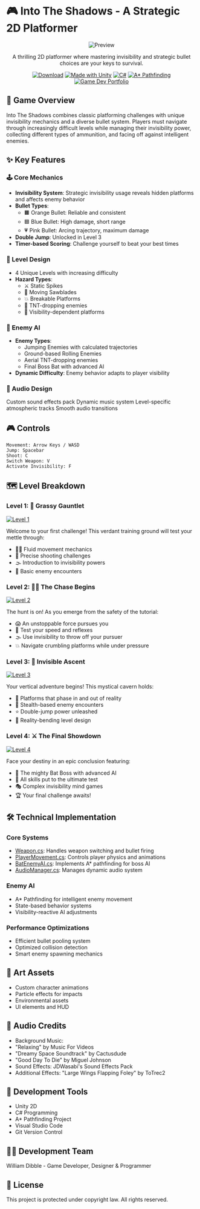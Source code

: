 # 🎮 Into The Shadows - A Strategic 2D Platformer

<div align="center">
<img src="/preview/Level1.gif" alt="Preview" />

A thrilling 2D platformer where mastering invisibility and strategic bullet choices are your keys to survival.

[![Download](https://img.shields.io/badge/Demo-Play%20Now-red.svg)](https://thedibbs.itch.io/into-the-shadows)
[![Made with Unity](https://img.shields.io/badge/MadewithUnity-57b9d3.svg)](https://unity.com/)
[![C#](https://img.shields.io/badge/Language-C%23-239120.svg)](https://learn.microsoft.com/en-us/dotnet/csharp/)
[![A* Pathfinding](https://img.shields.io/badge/Pathfinding-A*-yellow.svg)](https://arongranberg.com/astar/)
[![Game Dev Portfolio](https://img.shields.io/badge/Portfolio-GameDev-blueviolet.svg)](https://willdibble.com/)
</div>

## 🎯 Game Overview
Into The Shadows combines classic platforming challenges with unique invisibility mechanics and a diverse bullet system. Players must navigate through increasingly difficult levels while managing their invisibility power, collecting different types of ammunition, and facing off against intelligent enemies.

## ✨ Key Features

### 🕹️ Core Mechanics
- **Invisibility System**: Strategic invisibility usage reveals hidden platforms and affects enemy behavior
- **Bullet Types**:
    - 🟧 Orange Bullet: Reliable and consistent
    - 🟦 Blue Bullet: High damage, short range
    - 💗 Pink Bullet: Arcing trajectory, maximum damage
- **Double Jump**: Unlocked in Level 3
- **Timer-based Scoring**: Challenge yourself to beat your best times

### 🎨 Level Design
- 4 Unique Levels with increasing difficulty
- **Hazard Types**:
    - ⚔️ Static Spikes
    - 💫 Moving Sawblades
    - 💥 Breakable Platforms
    - 🧨 TNT-dropping enemies
    - 👻 Visibility-dependent platforms

### 🤖 Enemy AI
- **Enemy Types**:
    - Jumping Enemies with calculated trajectories
    - Ground-based Rolling Enemies
    - Aerial TNT-dropping enemies
    - Final Boss Bat with advanced AI
- **Dynamic Difficulty**: Enemy behavior adapts to player visibility

### 🎵 Audio Design
Custom sound effects pack
Dynamic music system
Level-specific atmospheric tracks
Smooth audio transitions

## 🎮 Controls
```
Movement: Arrow Keys / WASD
Jump: Spacebar
Shoot: C
Switch Weapon: V
Activate Invisibility: F
```

## 🗺️ Level Breakdown

### Level 1: 🌿 Grassy Gauntlet

[![Level 1](/preview/Level1-2.gif)](https://thedibbs.itch.io/into-the-shadows)

Welcome to your first challenge! This verdant training ground will test your mettle through:
- 🏃‍♂️ Fluid movement mechanics
- 🎯 Precise shooting challenges
- 🌫️ Introduction to invisibility powers
- 🤖 Basic enemy encounters

### Level 2: 🏃‍♂️ The Chase Begins

[![Level 2](/preview/Level2.gif)](https://thedibbs.itch.io/into-the-shadows)

The hunt is on! As you emerge from the safety of the tutorial:
- 😱 An unstoppable force pursues you
- 💨 Test your speed and reflexes
- 🌫️ Use invisibility to throw off your pursuer
- 💥 Navigate crumbling platforms while under pressure

### Level 3: 🔮 Invisible Ascent

[![Level 3](/preview/Level3.gif)](https://thedibbs.itch.io/into-the-shadows)

Your vertical adventure begins! This mystical cavern holds:
- 👻 Platforms that phase in and out of reality
- 🦇 Stealth-based enemy encounters
- ⭐ Double-jump power unleashed
- 🌌 Reality-bending level design

### Level 4: ⚔️ The Final Showdown

[![Level 4](/preview/Level4.gif)](https://thedibbs.itch.io/into-the-shadows)

Face your destiny in an epic conclusion featuring:
- 🦇 The mighty Bat Boss with advanced AI
- 🌟 All skills put to the ultimate test
- 🎭 Complex invisibility mind games
- 🏆 Your final challenge awaits!

## 🛠️ Technical Implementation
### Core Systems
- [Weapon.cs](Assets\Scripts\Weapon.cs): Handles weapon switching and bullet firing
- [PlayerMovement.cs](Assets\Scripts\PlayerMovement.cs): Controls player physics and animations
- [BatEnemyAI.cs](Assets\Scripts\BatEnemyAI.cs): Implements A* pathfinding for boss AI
- [AudioManager.cs](Assets\Scripts\AudioManager.cs): Manages dynamic audio system

### Enemy AI
- A* Pathfinding for intelligent enemy movement
- State-based behavior systems
- Visibility-reactive AI adjustments

### Performance Optimizations
- Efficient bullet pooling system
- Optimized collision detection
- Smart enemy spawning mechanics

## 🎨 Art Assets
- Custom character animations
- Particle effects for impacts
- Environmental assets
- UI elements and HUD

## 🎵 Audio Credits
- Background Music:
- "Relaxing" by Music For Videos
- "Dreamy Space Soundtrack" by Cactusdude
- "Good Day To Die" by Miguel Johnson
- Sound Effects: JDWasabi's Sound Effects Pack
- Additional Effects: "Large Wings Flapping Foley" by ToTrec2

## 🔧 Development Tools
- Unity 2D
- C# Programming
- A* Pathfinding Project
- Visual Studio Code
- Git Version Control

## 👨‍💻 Development Team
William Dibble - Game Developer, Designer & Programmer

## 📝 License
This project is protected under copyright law. All rights reserved.